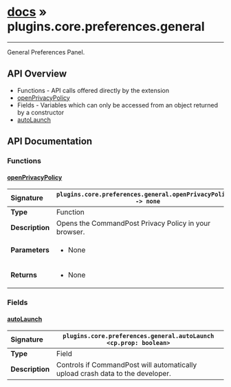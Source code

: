 # [docs](index.md) » plugins.core.preferences.general
---

General Preferences Panel.

## API Overview
* Functions - API calls offered directly by the extension
 * [openPrivacyPolicy](#openprivacypolicy)
* Fields - Variables which can only be accessed from an object returned by a constructor
 * [autoLaunch](#autolaunch)

## API Documentation

### Functions

#### [openPrivacyPolicy](#openprivacypolicy)
| <span style="float: left;">**Signature**</span> | <span style="float: left;">`plugins.core.preferences.general.openPrivacyPolicy() -> none` </span>                                                          |
| -----------------------------------------------------|---------------------------------------------------------------------------------------------------------|
| **Type**                                             | Function |
| **Description**                                      | Opens the CommandPost Privacy Policy in your browser. |
| **Parameters**                                       | <ul><li>None</li></ul> |
| **Returns**                                          | <ul><li>None</li></ul> |

### Fields

#### [autoLaunch](#autolaunch)
| <span style="float: left;">**Signature**</span> | <span style="float: left;">`plugins.core.preferences.general.autoLaunch <cp.prop: boolean>` </span>                                                          |
| -----------------------------------------------------|---------------------------------------------------------------------------------------------------------|
| **Type**                                             | Field |
| **Description**                                      | Controls if CommandPost will automatically upload crash data to the developer. |

